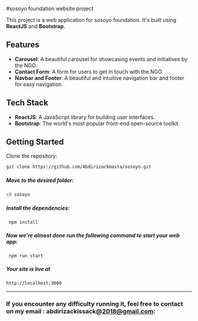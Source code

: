 #sosoyo foundation website project

This project is a web application for sosoyo foundation. It's built using **ReactJS** and **Bootstrap**.

## Features

- **Carousel**: A beautiful carousel for showcasing events and initiatives by the NGO.
- **Contact Form**: A form for users to get in touch with the NGO.
- **Navbar and Footer**: A beautiful and intuitive navigation bar and footer for easy navigation.

## Tech Stack

- **ReactJS**: A JavaScript library for building user interfaces.
- **Bootstrap**: The world's most popular front-end open-source toolkit.

## Getting Started

Clone the repository:
```bash
git clone https://github.com/Abdirizackmasta/sosoyo.git
```
##### Move to the desired folder:

```bash
cd sosoyo
```

##### Install the dependencies:
```
 npm install
```
##### Now we're almost done run the following command to start your web app:
```
 npm run start
```

##### Your site is live at
```bash
http://localhost:3000
```
---

### If you encounter any difficulty running it, feel free to contact on my email : abdirizackissack@2018@gmail.com:

